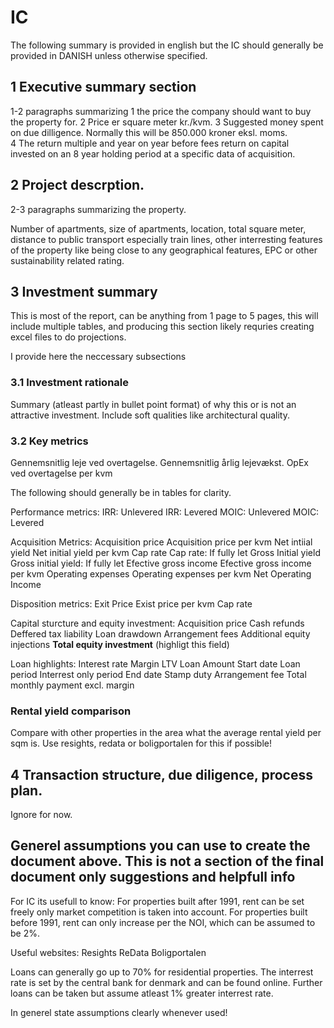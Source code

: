 # IC
The following summary is provided in english but the IC should generally be provided in DANISH unless otherwise specified.

## 1 Executive summary section
1-2 paragraphs summarizing 
1 the price the company should want to buy the property for.
2 Price er square meter kr./kvm.
3 Suggested money spent on due dilligence. Normally this will be 850.000 kroner eksl. moms.  
4 The return multiple and year on year before fees return on capital invested on an 8 year holding period at a specific data of acquisition.


## 2 Project descrption.
2-3 paragraphs summarizing the property.

Number of apartments, size of apartments, location, total square meter, distance to public transport especially train lines, other interresting features of the property like being close to any geographical features, EPC or other sustainability related rating.

## 3 Investment summary
This is most of the report, can be anything from 1 page to 5 pages, this will include multiple tables, and producing this section likely requries creating excel files to do projections.

I provide here the neccessary subsections 

### 3.1 Investment rationale
Summary (atleast partly in bullet point format) of why this or is not an attractive investment. 
Include soft qualities like architectural quality.

### 3.2 Key metrics


Gennemsnitlig leje ved overtagelse.
Gennemsnitlig årlig lejevækst.
OpEx ved overtagelse per kvm


The following should generally be in tables for clarity.

Performance metrics:
    IRR: Unlevered
    IRR: Levered
    MOIC: Unlevered
    MOIC: Levered

Acquisition Metrics:
    Acquisition price
    Acquisition price per kvm
    Net  intiial yield
    Net initial yield per kvm
    Cap rate
    Cap rate: If fully let
    Gross Initial yield
    Gross initial yield: If fully let
    Efective gross income
    Efective gross income per kvm
    Operating expenses
    Operating expenses per kvm
    Net Operating Income

Disposition metrics:
    Exit Price
    Exist price per kvm
    Cap rate 

Capital sturcture and equity investment:
    Acquisition price
    Cash refunds
    Deffered tax liability
    Loan drawdown 
    Arrangement fees
    Additional equity injections
    **Total equity investment** (highligt this field)

Loan highlights: 
    Interest rate
    Margin
    LTV
    Loan Amount
    Start date
    Loan period
    Interrest only period
    End date
    Stamp duty
    Arrangement fee
    Total monthly payment excl. margin


### Rental yield comparison

Compare with other properties in the area what the average rental yield per sqm is.
Use resights, redata or boligportalen for this if possible!

## 4 Transaction structure, due diligence, process plan.

Ignore for now. 



## Generel assumptions you can use to create the document above. This is not a section of the final document only suggestions and helpfull info

For IC its usefull to know:
    For properties built after 1991, rent can be set freely only market competition is taken into account.
    For properties built before 1991, rent can only increase per the NOI, which can be assumed to be 2%.

Useful websites:
    Resights
    ReData
    Boligportalen 

Loans can generally go up to 70% for residential properties. The interrest rate is set by the central bank for denmark and can be found online. 
Further loans can be taken but assume atleast 1% greater interrest rate. 

In generel state assumptions clearly whenever used! 